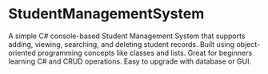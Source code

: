 # StudentManagementSystem
A simple C# console-based Student Management System that supports adding, viewing, searching, and deleting student records. Built using object-oriented programming concepts like classes and lists. Great for beginners learning C# and CRUD operations. Easy to upgrade with database or GUI.
